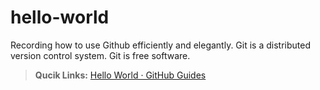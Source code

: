 # hello-world
Recording how to use Github efficiently and elegantly.
Git is a distributed version control system.
Git is free software.


>**Qucik Links:**
>[Hello World · GitHub Guides](https://guides.github.com/activities/hello-world/)
